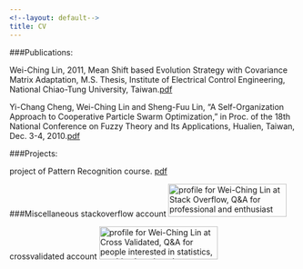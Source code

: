 ```yaml
---
<!--layout: default-->
title: CV 
---
```




###Publications:  

Wei-Ching Lin, 2011, Mean Shift based Evolution Strategy with Covariance Matrix Adaptation, M.S. Thesis, Institute of Electrical Control Engineering, National Chiao-Tung University, Taiwan.[pdf](https://drive.google.com/open?id=0B6biicZ6943DR3UxOVNUa3cyakk&authuser=0)  

Yi-Chang Cheng, Wei-Ching Lin and Sheng-Fuu Lin, “A Self-Organization Approach to Cooperative Particle Swarm Optimization,” in Proc. of the 18th National Conference on Fuzzy Theory and Its Applications, Hualien, Taiwan, Dec. 3-4, 2010.[pdf](https://drive.google.com/open?id=0B6biicZ6943DMkd4b1AxTklyUlk&authuser=0)

###Projects:  

project of Pattern Recognition course. [pdf](https://drive.google.com/open?id=0B6biicZ6943DM1Zzc1RqdlA3bGs&authuser=0)



###Miscellaneous
stackoverflow account
<a href="http://stackoverflow.com/users/2130573/wei-ching-lin">
<img src="http://stackoverflow.com/users/flair/2130573.png" width="208" height="58" alt="profile for Wei-Ching Lin at Stack Overflow, Q&amp;A for professional and enthusiast programmers" title="profile for Wei-Ching Lin at Stack Overflow, Q&amp;A for professional and enthusiast programmers">
</a>

crossvalidated account
<a href="http://stats.stackexchange.com/users/30310/wei-ching-lin">
<img src="http://stats.stackexchange.com/users/flair/30310.png" width="208" height="58" alt="profile for Wei-Ching Lin at Cross Validated, Q&amp;A for people interested in statistics, machine learning, data analysis, data mining, and data visualization" title="profile for Wei-Ching Lin at Cross Validated, Q&amp;A for people interested in statistics, machine learning, data analysis, data mining, and data visualization">
</a>
